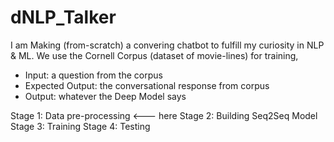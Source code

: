 # dNLP_Talker

I am Making (from-scratch) a convering chatbot to fulfill my curiosity in NLP & ML.
We use the Cornell Corpus (dataset of movie-lines) for training,

- Input: a question from the corpus
- Expected Output: the conversational response from corpus
- Output: whatever the Deep Model says

Stage 1: Data pre-processing     <--- here
Stage 2: Building Seq2Seq Model
Stage 3: Training
Stage 4: Testing 
